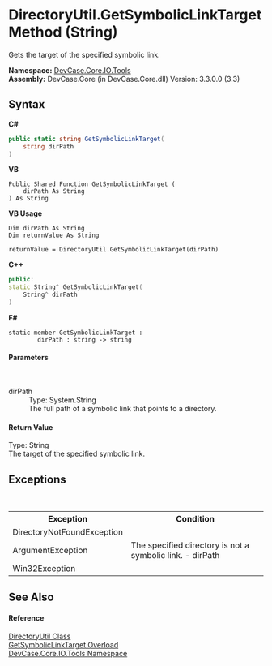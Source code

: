 # DirectoryUtil.GetSymbolicLinkTarget Method (String)
 

Gets the target of the specified symbolic link.

**Namespace:**&nbsp;<a href="N_DevCase_Core_IO_Tools">DevCase.Core.IO.Tools</a><br />**Assembly:**&nbsp;DevCase.Core (in DevCase.Core.dll) Version: 3.3.0.0 (3.3)

## Syntax

**C#**<br />
``` C#
public static string GetSymbolicLinkTarget(
	string dirPath
)
```

**VB**<br />
``` VB
Public Shared Function GetSymbolicLinkTarget ( 
	dirPath As String
) As String
```

**VB Usage**<br />
``` VB Usage
Dim dirPath As String
Dim returnValue As String

returnValue = DirectoryUtil.GetSymbolicLinkTarget(dirPath)
```

**C++**<br />
``` C++
public:
static String^ GetSymbolicLinkTarget(
	String^ dirPath
)
```

**F#**<br />
``` F#
static member GetSymbolicLinkTarget : 
        dirPath : string -> string 

```


#### Parameters
&nbsp;<dl><dt>dirPath</dt><dd>Type: System.String<br />The full path of a symbolic link that points to a directory.</dd></dl>

#### Return Value
Type: String<br />The target of the specified symbolic link.

## Exceptions
&nbsp;<table><tr><th>Exception</th><th>Condition</th></tr><tr><td>DirectoryNotFoundException</td><td /></tr><tr><td>ArgumentException</td><td>The specified directory is not a symbolic link. - dirPath</td></tr><tr><td>Win32Exception</td><td /></tr></table>

## See Also


#### Reference
<a href="T_DevCase_Core_IO_Tools_DirectoryUtil">DirectoryUtil Class</a><br /><a href="Overload_DevCase_Core_IO_Tools_DirectoryUtil_GetSymbolicLinkTarget">GetSymbolicLinkTarget Overload</a><br /><a href="N_DevCase_Core_IO_Tools">DevCase.Core.IO.Tools Namespace</a><br />